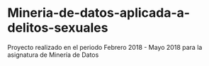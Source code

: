 # Mineria-de-datos-aplicada-a-delitos-sexuales
Proyecto realizado en el periodo Febrero 2018 - Mayo 2018 para la asignatura de Minería de Datos
